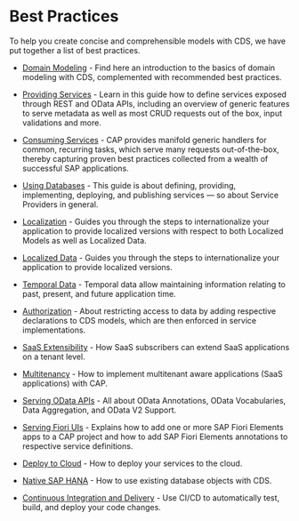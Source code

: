 <!-- loioe4a7559baf9f4e4394302442745edcd9 -->

# Best Practices

To help you create concise and comprehensible models with CDS, we have put together a list of best practices.

-   [Domain Modeling](https://cap.cloud.sap/docs/guides/domain-models) - Find here an introduction to the basics of domain modeling with CDS, complemented with recommended best practices.

-   [Providing Services](https://cap.cloud.sap/docs/guides/providing-services) - Learn in this guide how to define services exposed through REST and OData APIs, including an overview of generic features to serve metadata as well as most CRUD requests out of the box, input validations and more.

-   [Consuming Services](https://cap.cloud.sap/docs/guides/consuming-services) - CAP provides manifold generic handlers for common, recurring tasks, which serve many requests out-of-the-box, thereby capturing proven best practices collected from a wealth of successful SAP applications.

-   [Using Databases](https://cap.cloud.sap/docs/guides/databases) - This guide is about defining, providing, implementing, deploying, and publishing services — so about Service Providers in general.

-   [Localization](https://cap.cloud.sap/docs/guides/i18n) - Guides you through the steps to internationalize your application to provide localized versions with respect to both Localized Models as well as Localized Data.

-   [Localized Data](https://cap.cloud.sap/docs/guides/localized-data) - Guides you through the steps to internationalize your application to provide localized versions.

-   [Temporal Data](https://cap.cloud.sap/docs/guides/temporal-data) - Temporal data allow maintaining information relating to past, present, and future application time.

-   [Authorization](https://cap.cloud.sap/docs/guides/authorization) - About restricting access to data by adding respective declarations to CDS models, which are then enforced in service implementations.

-   [SaaS Extensibility](https://cap.cloud.sap/docs/guides/extensibility) - How SaaS subscribers can extend SaaS applications on a tenant level.

-   [Multitenancy](https://cap.cloud.sap/docs/guides/multitenancy) - How to implement multitenant aware applications \(SaaS applications\) with CAP.

-   [Serving OData APIs](https://cap.cloud.sap/docs/advanced/odata) - All about OData Annotations, OData Vocabularies, Data Aggregation, and OData V2 Support.

-   [Serving Fiori UIs](https://cap.cloud.sap/docs/advanced/fiori) - Explains how to add one or more SAP Fiori Elements apps to a CAP project and how to add SAP Fiori Elements annotations to respective service definitions.

-   [Deploy to Cloud](https://cap.cloud.sap/docs/advanced/deploy-to-cloud) - How to deploy your services to the cloud.

-   [Native SAP HANA](https://cap.cloud.sap/docs/advanced/hana) - How to use existing database objects with CDS.

-   [Continuous Integration and Delivery](Continuous_Integration_and_Delivery_fdead30.md#loiofdead30953d24c0ca75768e2c3bcdd2c) - Use CI/CD to automatically test, build, and deploy your code changes.


